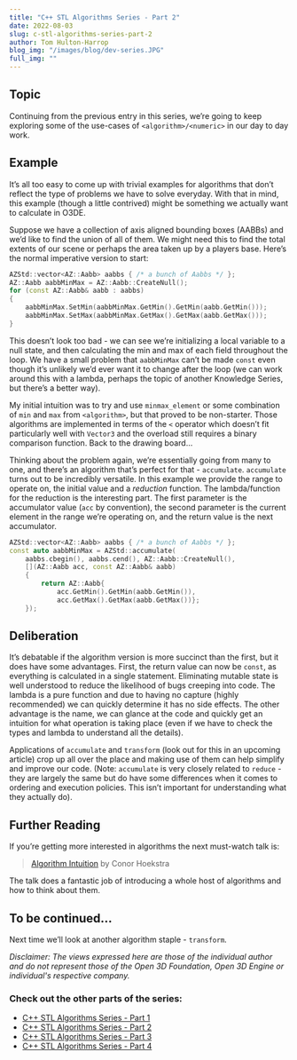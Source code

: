 ```yaml
---
title: "C++ STL Algorithms Series - Part 2"
date: 2022-08-03
slug: c-stl-algorithms-series-part-2
author: Tom Hulton-Harrop
blog_img: "/images/blog/dev-series.JPG"
full_img: ""
---
```

## Topic

Continuing from the previous entry in this series, we’re going to keep exploring some of the use-cases of `<algorithm>/<numeric>` in our day to day work.

## Example

It’s all too easy to come up with trivial examples for algorithms that don’t reflect the type of problems we have to solve everyday. With that in mind, this example (though a little contrived) might be something we actually want to calculate in O3DE.

Suppose we have a collection of axis aligned bounding boxes (AABBs) and we’d like to find the union of all of them. We might need this to find the total extents of our scene or perhaps the area taken up by a players base. Here’s the normal imperative version to start:

```c++
AZStd::vector<AZ::Aabb> aabbs { /* a bunch of Aabbs */ };
AZ::Aabb aabbMinMax = AZ::Aabb::CreateNull();
for (const AZ::Aabb& aabb : aabbs)
{
    aabbMinMax.SetMin(aabbMinMax.GetMin().GetMin(aabb.GetMin()));
    aabbMinMax.SetMax(aabbMinMax.GetMax().GetMax(aabb.GetMax()));
}
```

This doesn’t look too bad - we can see we’re initializing a local variable to a null state, and then calculating the min and max of each field throughout the loop. We have a small problem that `aabbMinMax` can’t be made `const` even though it’s unlikely we’d ever want it to change after the loop (we can work around this with a lambda, perhaps the topic of another Knowledge Series, but there’s a better way).

My initial intuition was to try and use `minmax_element` or some combination of `min` and `max` from `<algorithm>`, but that proved to be non-starter. Those algorithms are implemented in terms of the `<` operator which doesn’t fit particularly well with `Vector3` and the overload still requires a binary comparison function. Back to the drawing board...

Thinking about the problem again, we’re essentially going from many to one, and there’s an algorithm that’s perfect for that - `accumulate`. `accumulate` turns out to be incredibly versatile. In this example we provide the range to operate on, the initial value and a _reduction_ function. The lambda/function for the reduction is the interesting part. The first parameter is the accumulator value (`acc` by convention), the second parameter is the current element in the range we’re operating on, and the return value is the next accumulator.

```c++
AZStd::vector<AZ::Aabb> aabbs { /* a bunch of Aabbs */ };
const auto aabbMinMax = AZStd::accumulate(
    aabbs.cbegin(), aabbs.cend(), AZ::Aabb::CreateNull(),
    [](AZ::Aabb acc, const AZ::Aabb& aabb)
    {
        return AZ::Aabb{
            acc.GetMin().GetMin(aabb.GetMin()),
            acc.GetMax().GetMax(aabb.GetMax())};
    });
```

## Deliberation

It’s debatable if the algorithm version is more succinct than the first, but it does have some advantages. First, the return value can now be `const`, as everything is calculated in a single statement. Eliminating mutable state is well understood to reduce the likelihood of bugs creeping into code. The lambda is a pure function and due to having no capture (highly recommended) we can quickly determine it has no side effects. The other advantage is the name, we can glance at the code and quickly get an intuition for what operation is taking place (even if we have to check the types and lambda to understand all the details).

Applications of `accumulate` and `transform` (look out for this in an upcoming article) crop up all over the place and making use of them can help simplify and improve our code. (Note: `accumulate` is very closely related to `reduce` - they are largely the same but do have some differences when it comes to ordering and execution policies. This isn’t important for understanding what they actually do).

## Further Reading

If you’re getting more interested in algorithms the next must-watch talk is:

> [Algorithm Intuition](https://youtu.be/48gV1SNm3WA) by Conor Hoekstra

The talk does a fantastic job of introducing a whole host of algorithms and how to think about them.

## To be continued...

Next time we’ll look at another algorithm staple - `transform`.

_Disclaimer: The views expressed here are those of the individual author and do not represent those of the Open 3D Foundation, Open 3D Engine or individual's respective company._

### Check out the other parts of the series:

* [C++ STL Algorithms Series - Part 1](/blog/posts/c-stl-algorithms-series-part-1/)
* [C++ STL Algorithms Series - Part 2](/blog/posts/c-stl-algorithms-series-part-2/)
* [C++ STL Algorithms Series - Part 3](/blog/posts/c-stl-algorithms-series-part-3/)
* [C++ STL Algorithms Series - Part 4](/blog/posts/c-stl-algorithms-series-part-4/)